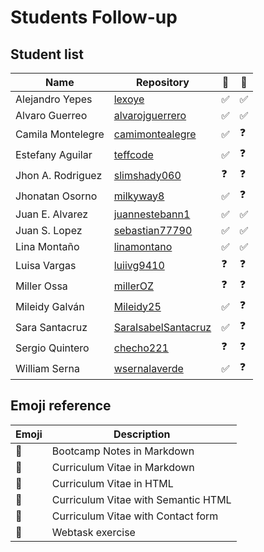 # Students Follow-up

## Student list
|Name|Repository|📝|📕|
|---|---|---|---|
|Alejandro Yepes|[lexoye](https://github.com/lexoye/frontend-bootcamp)|✅|✅|
|Alvaro Guerreo|[alvarojguerrero](https://github.com/alvarojguerrero/bootcamp-frontend)|✅|✅|
|Camila Montelegre|[camimontealegre](https://github.com/camimontealegre/bootcamp-frontend)|✅|❓|
|Estefany Aguilar|[teffcode](https://github.com/teffcode/BOOTCAMP_FRONTEND)|✅|❓|
|Jhon A. Rodriguez|[slimshady060](https://github.com/slimshady060/bootcam-frontend)|❓|❓|
|Jhonatan Osorno|[milkyway8](https://github.com/milkyway8/Front_End_Bootcamp)|✅|❓|
|Juan E. Alvarez|[juannestebann1](https://github.com/juannestebann1/bootcamp-frontend)|✅|✅|
|Juan S. Lopez|[sebastian77790](https://github.com/sebastian77790/frontend-bootcamp)|✅|✅|
|Lina Montaño|[linamontano](https://github.com/linamontano/FrontEnd_BootCamp)|✅|✅|
|Luisa Vargas|[luiivg9410](https://github.com/luiivg9410/frontend-bootcamp)|❓|❓|
|Miller Ossa|[millerOZ](https://github.com/millerOZ/bootcamp-frontend)|❓|❓|
|Mileidy Galván|[Mileidy25](https://github.com/Mileidy25/FrontEnd-Bootcamp)|✅|❓|
|Sara Santacruz|[SaraIsabelSantacruz](https://github.com/SaraIsabelSantacruz/bootcamp-frontend)|✅|❓|
|Sergio Quintero|[checho221](https://github.com/checho221/frontend-bootcamp)|❓|❓|
|William Serna|[wsernalaverde](https://github.com/wsernalaverde/frontend-bootcamp)|✅|❓|

## Emoji reference
|Emoji|Description|
|---|---|
|📝|Bootcamp Notes in Markdown|
|📕|Curriculum Vitae in Markdown|
|📗|Curriculum Vitae in HTML|
|📘|Curriculum Vitae with Semantic HTML|
|📙|Curriculum Vitae with Contact form|
|💾|Webtask exercise|
